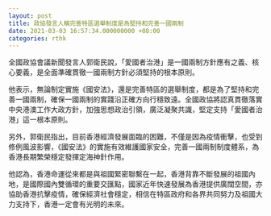 ```yaml
---
layout: post
title: 政協發言人稱完善特區選舉制度是為堅持和完善一國兩制
date: 2021-03-03 16:57:34.000000000 +08:00
categories: rthk
---
```


全國政協會議新聞發言人郭衛民說，「愛國者治港」是一國兩制方針應有之義、核心要義，是全面準確貫徹一國兩制方針必須堅持的根本原則。

他表示，無論制定實施《國安法》，還是完善特區的選舉制度，都是為了堅持和完善一國兩制，確保一國兩制的實踐沿正確方向行穩致遠。全國政協將認真貫徹落實中央港澳工作大政方針，加強思想政治引領，廣泛凝聚共識，堅定支持「愛國者治港」這一根本原則。

另外，郭衛民指出，目前香港經濟發展面臨的困難，不僅是因為疫情衝擊，也受到修例風波影響，《國安法》的實施有效維護國家安全，完善一國兩制制度體系，為香港長期繁榮穩定發揮定海神針作用。

他認為，香港命運從來都是與祖國緊密聯繫在一起，香港背靠不斷發展的祖國內地，是國際國內雙循環的重要交匯點，國家近年快速發展為香港提供廣闊空間，亦協助香港抗擊疫情，確保經濟社會穩定，相信在特區政府和各界共同努力及祖國大力支持下，香港一定會有光明的未來。
